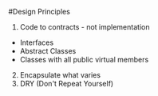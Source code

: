#Design Principles

1. Code to contracts - not implementation
  * Interfaces
  * Abstract Classes
  * Classes with all public virtual members

2. Encapsulate what varies
3. DRY (Don't Repeat Yourself)
